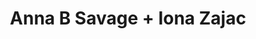 ---
layout: post
category: concert
title: Anna B Savage + Iona Zajac
artists: 
- Anna B Savage
- Iona Zajac
place: 
- La Boule Noire
country: France
city: Paris
---